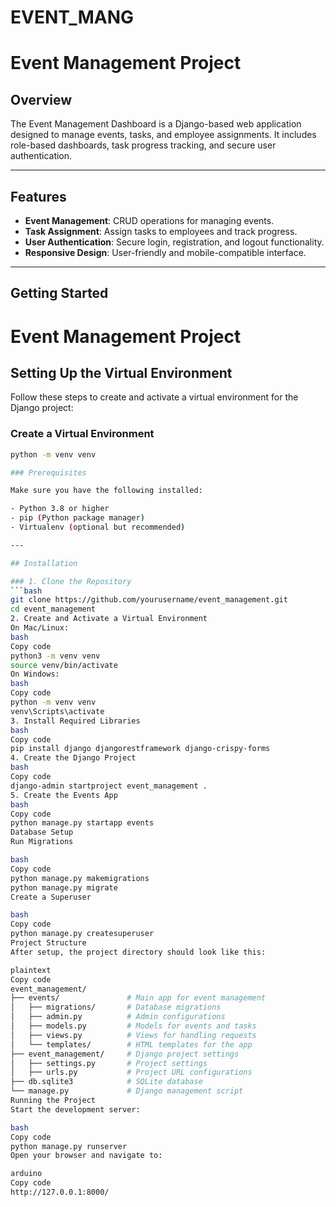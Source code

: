 ﻿# EVENT_MANG
# Event Management Project

## Overview

The Event Management Dashboard is a Django-based web application designed to manage events, tasks, and employee assignments. It includes role-based dashboards, task progress tracking, and secure user authentication.

---

## Features

- **Event Management**: CRUD operations for managing events.
- **Task Assignment**: Assign tasks to employees and track progress.
- **User Authentication**: Secure login, registration, and logout functionality.
- **Responsive Design**: User-friendly and mobile-compatible interface.

---

## Getting Started
# Event Management Project

## Setting Up the Virtual Environment

Follow these steps to create and activate a virtual environment for the Django project:

### Create a Virtual Environment
```bash
python -m venv venv

### Prerequisites

Make sure you have the following installed:

- Python 3.8 or higher
- pip (Python package manager)
- Virtualenv (optional but recommended)

---

## Installation

### 1. Clone the Repository
```bash
git clone https://github.com/yourusername/event_management.git
cd event_management
2. Create and Activate a Virtual Environment
On Mac/Linux:
bash
Copy code
python3 -m venv venv
source venv/bin/activate
On Windows:
bash
Copy code
python -m venv venv
venv\Scripts\activate
3. Install Required Libraries
bash
Copy code
pip install django djangorestframework django-crispy-forms
4. Create the Django Project
bash
Copy code
django-admin startproject event_management .
5. Create the Events App
bash
Copy code
python manage.py startapp events
Database Setup
Run Migrations

bash
Copy code
python manage.py makemigrations
python manage.py migrate
Create a Superuser

bash
Copy code
python manage.py createsuperuser
Project Structure
After setup, the project directory should look like this:

plaintext
Copy code
event_management/
├── events/               # Main app for event management
│   ├── migrations/       # Database migrations
│   ├── admin.py          # Admin configurations
│   ├── models.py         # Models for events and tasks
│   ├── views.py          # Views for handling requests
│   └── templates/        # HTML templates for the app
├── event_management/     # Django project settings
│   ├── settings.py       # Project settings
│   ├── urls.py           # Project URL configurations
├── db.sqlite3            # SQLite database
└── manage.py             # Django management script
Running the Project
Start the development server:

bash
Copy code
python manage.py runserver
Open your browser and navigate to:

arduino
Copy code
http://127.0.0.1:8000/
